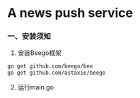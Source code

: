 # A news push service

### 一、安装须知
1. 安装Beego框架
```bash
go get github.com/beego/bee
go get github.com/astaxie/beego
```
2. 运行main.go